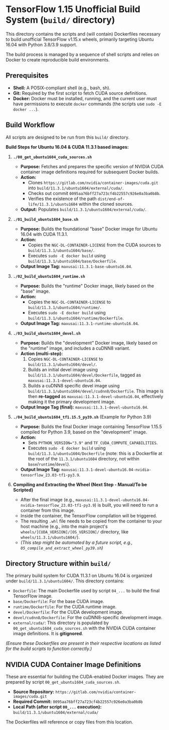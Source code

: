 # TensorFlow 1.15 Unofficial Build System (`build/` directory)

This directory contains the scripts and (will contain) Dockerfiles necessary to build unofficial TensorFlow v1.15.x wheels, primarily targeting Ubuntu 16.04 with Python 3.8/3.9 support.

The build process is managed by a sequence of shell scripts and relies on Docker to create reproducible build environments.

## Prerequisites

*   **Shell:** A POSIX-compliant shell (e.g., bash, sh).
*   **Git:** Required by the first script to fetch CUDA source definitions.
*   **Docker:** Docker must be installed, running, and the current user must have permissions to execute `docker` commands (the scripts use `sudo -E docker ...`).

## Build Workflow

All scripts are designed to be run from this `build/` directory.

**Build Steps for Ubuntu 16.04 & CUDA 11.3.1 based images:**

1.  **`./00_get_ubuntu1604_cuda_sources.sh`**
    *   **Purpose:** Fetches and prepares the specific version of NVIDIA CUDA container image definitions required for subsequent Docker builds.
    *   **Action:** 
        *   Clones `https://gitlab.com/nvidia/container-images/cuda.git` into `build/11.3.1/ubuntu1604/external/cuda/`.
        *   Checks out commit `0095aa76bff27a723cf4b22557c926e0a3ba0b8b`.
        *   Verifies the existence of the path `dist/end-of-life/11.3.1/ubuntu1604` within the cloned sources.
    *   **Output:** Populates `build/11.3.1/ubuntu1604/external/cuda/`.

2.  **`./01_build_ubuntu1604_base.sh`**
    *   **Purpose:** Builds the foundational "base" Docker image for Ubuntu 16.04 with CUDA 11.3.1.
    *   **Action:**
        *   Copies the `NGC-DL-CONTAINER-LICENSE` from the CUDA sources to `build/11.3.1/ubuntu1604/base/`.
        *   Executes `sudo -E docker build` using `build/11.3.1/ubuntu1604/base/Dockerfile`.
    *   **Output Image Tag:** `maxusai:11.3.1-base-ubuntu16.04`.

3.  **`./02_build_ubuntu1604_runtime.sh`**
    *   **Purpose:** Builds the "runtime" Docker image, likely based on the "base" image.
    *   **Action:**
        *   Copies the `NGC-DL-CONTAINER-LICENSE` to `build/11.3.1/ubuntu1604/runtime/`.
        *   Executes `sudo -E docker build` using `build/11.3.1/ubuntu1604/runtime/Dockerfile`.
    *   **Output Image Tag:** `maxusai:11.3.1-runtime-ubuntu16.04`.

4.  **`./03_build_ubuntu1604_devel.sh`**
    *   **Purpose:** Builds the "development" Docker image, likely based on the "runtime" image, and includes a cuDNN8 variant.
    *   **Action (multi-step):**
        1.  Copies `NGC-DL-CONTAINER-LICENSE` to `build/11.3.1/ubuntu1604/devel/`.
        2.  Builds an initial devel image using `build/11.3.1/ubuntu1604/devel/Dockerfile`, tagged as `maxusai:11.3.1-devel-ubuntu16.04`.
        3.  Builds a cuDNN8 specific devel image using `build/11.3.1/ubuntu1604/devel/cudnn8/Dockerfile`. This image is then **re-tagged** as `maxusai:11.3.1-devel-ubuntu16.04`, effectively making it the primary development image.
    *   **Output Image Tag (final):** `maxusai:11.3.1-devel-ubuntu16.04`.

5.  **`./04_build_ubuntu1604_tf1.15.5_py39.sh`** (Example for Python 3.9)
    *   **Purpose:** Builds the final Docker image containing TensorFlow 1.15.5 compiled for Python 3.9, based on the "development" image.
    *   **Action:**
        *   Sets `PYTHON_VERSION="3.9"` and `TF_CUDA_COMPUTE_CAPABILITIES`.
        *   Executes `sudo -E docker build` using `build/11.3.1/ubuntu1604/Dockerfile` (note: this is a Dockerfile at the root of the `11.3.1/ubuntu1604` directory, not within `base`/`runtime`/`devel`).
    *   **Output Image Tag:** `maxusai:11.3.1-devel-ubuntu16.04-nvidia-tensorflow_23.03-tf1-py3.9`.

6.  **Compiling and Extracting the Wheel (Next Step - Manual/To be Scripted)**
    *   After the final image (e.g., `maxusai:11.3.1-devel-ubuntu16.04-nvidia-tensorflow_23.03-tf1-py3.9`) is built, you will need to run a container from this image.
    *   Inside the container, the TensorFlow compilation will be triggered.
    *   The resulting `.whl` file needs to be copied from the container to your host machine (e.g., into the main project's `wheels/[CUDA_VERSION]/[OS_VERSION]/` directory, like `wheels/11.3.1/ubuntu1604/`).
    *   *(This step might be automated by a future script, e.g., `05_compile_and_extract_wheel_py39.sh`)*

## Directory Structure within `build/`

The primary build system for CUDA 11.3.1 on Ubuntu 16.04 is organized under `build/11.3.1/ubuntu1604/`. This directory contains:

*   `Dockerfile`: The main Dockerfile used by script `04_...` to build the final TensorFlow image.
*   `base/Dockerfile`: For the base CUDA image.
*   `runtime/Dockerfile`: For the CUDA runtime image.
*   `devel/Dockerfile`: For the CUDA development image.
*   `devel/cudnn8/Dockerfile`: For the cuDNN8-specific development image.
*   `external/cuda/`: This directory is populated by `00_get_ubuntu1604_cuda_sources.sh` with the NVIDIA CUDA container image definitions. It is **gitignored**.

*(Ensure these Dockerfiles are present in their respective locations as listed for the build scripts to function correctly.)*

## NVIDIA CUDA Container Image Definitions

These are essential for building the CUDA-enabled Docker images. They are prepared by script `00_get_ubuntu1604_cuda_sources.sh`.

*   **Source Repository:** `https://gitlab.com/nvidia/container-images/cuda.git`
*   **Required Commit:** `0095aa76bff27a723cf4b22557c926e0a3ba0b8b`
*   **Local Path (after script `00_...` execution):** `build/11.3.1/ubuntu1604/external/cuda/`

The Dockerfiles will reference or copy files from this location. 